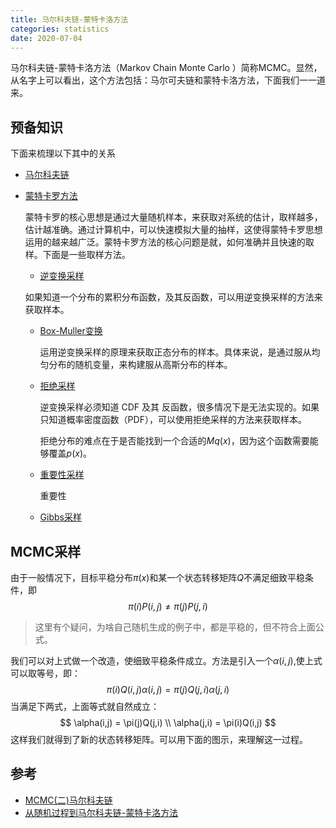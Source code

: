 ```yaml
---
title: 马尔科夫链-蒙特卡洛方法
categories: statistics
date: 2020-07-04
---
```


马尔科夫链-蒙特卡洛方法（Markov Chain Monte Carlo ）简称MCMC。显然，从名字上可以看出，这个方法包括：马尔可夫链和蒙特卡洛方法，下面我们一一道来。

## 预备知识

下面来梳理以下其中的关系

-  [马尔科夫链](markov_chain.md) 

- [蒙特卡罗方法](monte_carlo.md) 

  蒙特卡罗的核心思想是通过大量随机样本，来获取对系统的估计，取样越多，估计越准确。通过计算机中，可以快速模拟大量的抽样，这使得蒙特卡罗思想运用的越来越广泛。蒙特卡罗方法的核心问题是就，如何准确并且快速的取样。下面是一些取样方法。

  -  [逆变换采样](inverse_transform_sampling.md) 

    如果知道一个分布的累积分布函数，及其反函数，可以用逆变换采样的方法来获取样本。

  - [Box-Muller变换](box-muller.md) 

    运用逆变换采样的原理来获取正态分布的样本。具体来说，是通过服从均匀分布的随机变量，来构建服从高斯分布的样本。

  - [拒绝采样](rejection_sampling.md) 

    逆变换采样必须知道 CDF 及其 反函数，很多情况下是无法实现的。如果只知道概率密度函数（PDF），可以使用拒绝采样的方法来获取样本。

    拒绝分布的难点在于是否能找到一个合适的$M q(x)$，因为这个函数需要能够覆盖$p(x)$。

  - [重要性采样](importance_sampling.md) 

    重要性

  -  [Gibbs采样](gibbs_sampling.md) 



## 

## MCMC采样

由于一般情况下，目标平稳分布$\pi(x)$和某一个状态转移矩阵$Q$不满足细致平稳条件，即
$$
\pi(i)P(i,j) \neq \pi(j)P(j,i)
$$

> 这里有个疑问，为啥自己随机生成的例子中，都是平稳的，但不符合上面公式。

我们可以对上式做一个改造，使细致平稳条件成立。方法是引入一个$\alpha(i, j)$,使上式可以取等号，即：
$$
\pi(i)Q(i,j)\alpha(i,j) = \pi(j)Q(j,i)\alpha(j,i)
$$
当满足下两式，上面等式就自然成立：
$$
\alpha(i,j) = \pi(j)Q(j,i) \\
\alpha(j,i) = \pi(i)Q(i,j)
$$
这样我们就得到了新的状态转移矩阵。可以用下面的图示，来理解这一过程。





## 参考

- [MCMC(二)马尔科夫链](https://www.cnblogs.com/pinard/p/6632399.html)
- [从随机过程到马尔科夫链-蒙特卡洛方法](https://github.com/dailiang/cnblogs/blob/master/MCMC/MCMC.md)